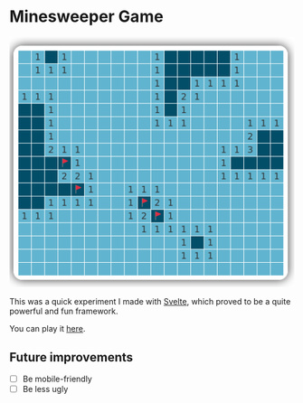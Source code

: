 # Minesweeper Game

<div align="center">
    <a href="https://cuchi.github.io/svelte-minesweeper/" target="_blank">
        <img src="./screenshot.png">
    </a>
</div>

This was a quick experiment I made with [Svelte](https://svelte.dev), which
proved to be a quite powerful and fun framework.

You can play it [here](https://cuchi.github.io/svelte-minesweeper/).

## Future improvements
- [ ] Be mobile-friendly
- [ ] Be less ugly
